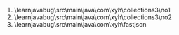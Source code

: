 1. \learnjavabug\src\main\java\com\xyh\collections3\no1
2. \learnjavabug\src\main\java\com\xyh\collections3\no2
3. \learnjavabug\src\main\java\com\xyh\fastjson
